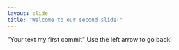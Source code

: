 ```yaml
---
layout: slide
title: "Welcome to our second slide!"
---
```

"Your text my first commit"
Use the left arrow to go back!
